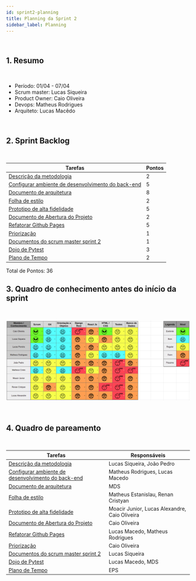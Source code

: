 ```yaml
---
id: sprint2-planning
title: Planning da Sprint 2 
sidebar_label: Planning
---
```


<br>

## 1. Resumo

<br>

- Período: 01/04 - 07/04
- Scrum master: Lucas Siqueira
- Product Owner: Caio Oliveira
- Devops: Matheus Rodrigues
- Arquiteto: Lucas Macêdo

<br>

## 2. Sprint Backlog

<br>

Tarefas|Pontos
--|--
|[Descrição da metodologia](https://github.com/fga-eps-mds/2019.1-Hora-Da-Hora/issues/29) | 2
|[Configurar ambiente de desenvolvimento do back-end](https://github.com/fga-eps-mds/2019.1-Hora-Da-Hora/issues/31) | 5
|[Documento de arquitetura](https://github.com/fga-eps-mds/2019.1-Hora-Da-Hora/issues/28) | 8
|[Folha de estilo](https://github.com/fga-eps-mds/2019.1-Hora-Da-Hora/issues/27) | 2
|[Prototipo de alta fidelidade](https://github.com/fga-eps-mds/2019.1-Hora-Da-Hora/issues/30) | 5
|[Documento de Abertura do Projeto](https://github.com/fga-eps-mds/2019.1-Hora-Da-Hora/issues/13) | 2 
|[Refatorar Github Pages](https://github.com/fga-eps-mds/2019.1-Hora-Da-Hora/issues/14) | 5
|[Priorização](https://github.com/fga-eps-mds/2019.1-Hora-Da-Hora/issues/16) | 1
|[Documentos do scrum master sprint 2](https://github.com/fga-eps-mds/2019.1-Hora-Da-Hora/issues/22) | 1
|[Dojo de Pytest](https://github.com/fga-eps-mds/2019.1-Hora-Da-Hora/issues/26) | 3
|[Plano de Tempo](https://github.com/fga-eps-mds/2019.1-Hora-Da-Hora/issues/19) | 2



Total de Pontos: 36

## 3. Quadro de conhecimento antes do início da sprint

<br>

![Ilustração do Quadro de Conhecimentos](assets/quadro-conhecimento-2.png)

<br>


## 4. Quadro de pareamento

<br>

Tarefas|Responsáveis
--|--
|[Descrição da metodologia](https://github.com/fga-eps-mds/2019.1-Hora-Da-Hora/issues/29) | Lucas Siqueira, João Pedro
|[Configurar ambiente de desenvolvimento do back-end](https://github.com/fga-eps-mds/2019.1-Hora-Da-Hora/issues/31) | Matheus Rodrigues, Lucas Macedo
|[Documento de arquitetura](https://github.com/fga-eps-mds/2019.1-Hora-Da-Hora/issues/28) | MDS
|[Folha de estilo](https://github.com/fga-eps-mds/2019.1-Hora-Da-Hora/issues/27) | Matheus Estanislau, Renan Cristyan
|[Prototipo de alta fidelidade](https://github.com/fga-eps-mds/2019.1-Hora-Da-Hora/issues/30) | Moacir Junior, Lucas Alexandre, Caio Oliveira
|[Documento de Abertura do Projeto](https://github.com/fga-eps-mds/2019.1-Hora-Da-Hora/issues/13) | Caio Oliveira 
|[Refatorar Github Pages](https://github.com/fga-eps-mds/2019.1-Hora-Da-Hora/issues/14) | Lucas Macedo, Matheus Rodrigues
|[Priorização](https://github.com/fga-eps-mds/2019.1-Hora-Da-Hora/issues/16) | Caio Oliveira
|[Documentos do scrum master sprint 2](https://github.com/fga-eps-mds/2019.1-Hora-Da-Hora/issues/22) | Lucas Siqueira
|[Dojo de Pytest](https://github.com/fga-eps-mds/2019.1-Hora-Da-Hora/issues/26) | Lucas Macedo, MDS
|[Plano de Tempo](https://github.com/fga-eps-mds/2019.1-Hora-Da-Hora/issues/19) | EPS






